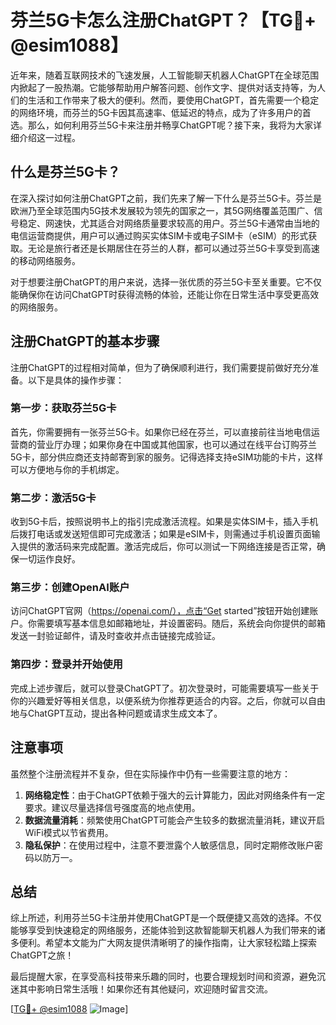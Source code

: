 # 芬兰5G卡怎么注册ChatGPT？【TG💪+ @esim1088】

近年来，随着互联网技术的飞速发展，人工智能聊天机器人ChatGPT在全球范围内掀起了一股热潮。它能够帮助用户解答问题、创作文字、提供对话支持等，为人们的生活和工作带来了极大的便利。然而，要使用ChatGPT，首先需要一个稳定的网络环境，而芬兰的5G卡因其高速率、低延迟的特点，成为了许多用户的首选。那么，如何利用芬兰5G卡来注册并畅享ChatGPT呢？接下来，我将为大家详细介绍这一过程。

## 什么是芬兰5G卡？

在深入探讨如何注册ChatGPT之前，我们先来了解一下什么是芬兰5G卡。芬兰是欧洲乃至全球范围内5G技术发展较为领先的国家之一，其5G网络覆盖范围广、信号稳定、网速快，尤其适合对网络质量要求较高的用户。芬兰5G卡通常由当地的电信运营商提供，用户可以通过购买实体SIM卡或电子SIM卡（eSIM）的形式获取。无论是旅行者还是长期居住在芬兰的人群，都可以通过芬兰5G卡享受到高速的移动网络服务。

对于想要注册ChatGPT的用户来说，选择一张优质的芬兰5G卡至关重要。它不仅能确保你在访问ChatGPT时获得流畅的体验，还能让你在日常生活中享受更高效的网络服务。

## 注册ChatGPT的基本步骤

注册ChatGPT的过程相对简单，但为了确保顺利进行，我们需要提前做好充分准备。以下是具体的操作步骤：

### 第一步：获取芬兰5G卡

首先，你需要拥有一张芬兰5G卡。如果你已经在芬兰，可以直接前往当地电信运营商的营业厅办理；如果你身在中国或其他国家，也可以通过在线平台订购芬兰5G卡，部分供应商还支持邮寄到家的服务。记得选择支持eSIM功能的卡片，这样可以方便地与你的手机绑定。

### 第二步：激活5G卡

收到5G卡后，按照说明书上的指引完成激活流程。如果是实体SIM卡，插入手机后拨打电话或发送短信即可完成激活；如果是eSIM卡，则需通过手机设置页面输入提供的激活码来完成配置。激活完成后，你可以测试一下网络连接是否正常，确保一切运作良好。

### 第三步：创建OpenAI账户

访问ChatGPT官网（https://openai.com/），点击“Get started”按钮开始创建账户。你需要填写基本信息如邮箱地址，并设置密码。随后，系统会向你提供的邮箱发送一封验证邮件，请及时查收并点击链接完成验证。

### 第四步：登录并开始使用

完成上述步骤后，就可以登录ChatGPT了。初次登录时，可能需要填写一些关于你的兴趣爱好等相关信息，以便系统为你推荐更适合的内容。之后，你就可以自由地与ChatGPT互动，提出各种问题或请求生成文本了。

## 注意事项

虽然整个注册流程并不复杂，但在实际操作中仍有一些需要注意的地方：

1. **网络稳定性**：由于ChatGPT依赖于强大的云计算能力，因此对网络条件有一定要求。建议尽量选择信号强度高的地点使用。
2. **数据流量消耗**：频繁使用ChatGPT可能会产生较多的数据流量消耗，建议开启WiFi模式以节省费用。
3. **隐私保护**：在使用过程中，注意不要泄露个人敏感信息，同时定期修改账户密码以防万一。

## 总结

综上所述，利用芬兰5G卡注册并使用ChatGPT是一个既便捷又高效的选择。不仅能够享受到快速稳定的网络服务，还能体验到这款智能聊天机器人为我们带来的诸多便利。希望本文能为广大网友提供清晰明了的操作指南，让大家轻松踏上探索ChatGPT之旅！

最后提醒大家，在享受高科技带来乐趣的同时，也要合理规划时间和资源，避免沉迷其中影响日常生活哦！如果你还有其他疑问，欢迎随时留言交流。

[[TG💪+ @esim1088](https://t.me/s/esim1088) ![Image](https://i.postimg.cc/4NQfJmqS/Snipaste-2025-05-13-00-14-12.png)]